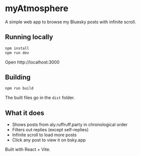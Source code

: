 # myAtmosphere

A simple web app to browse my Bluesky posts with infinite scroll.

## Running locally

```bash
npm install
npm run dev
```

Open http://localhost:3000

## Building

```bash
npm run build
```

The built files go in the `dist` folder.

## What it does

- Shows posts from aly.ruffruff.party in chronological order
- Filters out replies (except self-replies)
- Infinite scroll to load more posts
- Click any post to view it on bsky.app

Built with React + Vite.